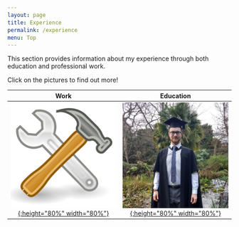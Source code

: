 ```yaml
---
layout: page
title: Experience
permalink: /experience
menu: Top
---
```


This section provides information about my experience through both education and professional work.

Click on the pictures to find out more!

Work            |  Education
:-------------------------:|:-------------------------:
[![Work](/assets/tools.png){:height="80%" width="80%"}](work.html)  |  [![Education](/assets/Graduation_square.jpg){:height="80%" width="80%"}](eduction.html)